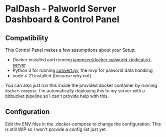 # PalDash - Palworld Server Dashboard & Control Panel

## Compatibility

This Control Panel makes a few assumptions about your Setup:
- Docker installed and running [jammsen/docker-palworld-dedicated-server](https://github.com/jammsen/docker-palworld-dedicated-server)
- Python 3 for running [convert.py](https://github.com/cheahjs/palworld-save-tools/), the mvp for palworld data handling
- node > 21 installed (because why not)

You can also just run this inside the provided docker container by running `docker-compose`.
I'm automatically deploying this to my server with a bitbucket pipeline so I can't provide help with this.

## Configuration

Edit the ENV files in the .docker-compose to change the configuration. This is still WIP so I won't provide a config list just yet.
